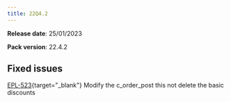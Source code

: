```yaml
---
title: 22Q4.2
---
```


**Release date**: 25/01/2023

**Pack version**: 22.4.2

## Fixed issues

[EPL-523](https://github.com/etendosoftware/etendo_core/issues/128){target="\_blank"} Modify the c_order_post this not delete the basic discounts